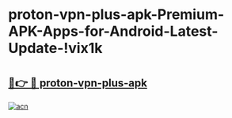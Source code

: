 # proton-vpn-plus-apk-Premium-APK-Apps-for-Android-Latest-Update-!vix1k

# <h2><a href="https://y5atda.esa.edu.pl?title=proton-vpn-plus-apk&ref=vix1k">🔗👉 🔴 proton-vpn-plus-apk</a></h2>

[![acn](https://github.com/user-attachments/assets/0f9c940e-d8b0-45ae-aac7-cd30a18b3e1c)](https://y5atda.esa.edu.pl?title=proton-vpn-plus-apk&ref=vix1k)


